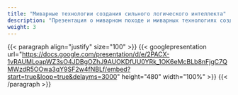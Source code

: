 ```yaml
---
title: "Миварные технологии создания сильного логического интеллекта"
description: "Презентация о миварном походе и миварных технологиях создания сильного логического интеллекта."
weight: 3
---
```


{{< paragraph align="justify" size="100" >}}
{{< googlepresentation url="https://docs.google.com/presentation/d/e/2PACX-1vRAUMLoapWZ3sO4JDBgOZhJ9AUOKDfUU0YRk_1OK6eMcBLb8nFjgC7QMWzdR5OOwa3qY9SF2w4fNBLf/embed?start=true&loop=true&delayms=3000" height="480" width="100%" >}}
{{< /paragraph >}}
